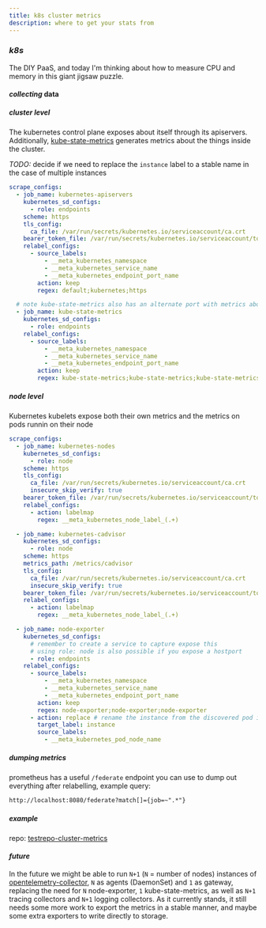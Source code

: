 ```yaml
---
title: k8s cluster metrics
description: where to get your stats from
---
```


### _k8s_

The DIY PaaS, and today I'm thinking about how to measure CPU and memory
in this giant jigsaw puzzle.

#### _collecting_ data

##### _cluster_ level

The kubernetes control plane exposes about itself through its apiservers.
Additionally, [kube-state-metrics](https://github.com/kubernetes/kube-state-metrics)
generates metrics about the things inside the cluster.

_TODO:_
decide if we need to replace the `instance` label to a stable name in the case of multiple instances

```yaml
scrape_configs:
  - job_name: kubernetes-apiservers
    kubernetes_sd_configs:
      - role: endpoints
    scheme: https
    tls_config:
      ca_file: /var/run/secrets/kubernetes.io/serviceaccount/ca.crt
    bearer_token_file: /var/run/secrets/kubernetes.io/serviceaccount/token
    relabel_configs:
      - source_labels:
          - __meta_kubernetes_namespace
          - __meta_kubernetes_service_name
          - __meta_kubernetes_endpoint_port_name
        action: keep
        regex: default;kubernetes;https

  # note kube-state-metrics also has an alternate port with metrics about itself
  - job_name: kube-state-metrics
    kubernetes_sd_configs:
      - role: endpoints
    relabel_configs:
      - source_labels:
          - __meta_kubernetes_namespace
          - __meta_kubernetes_service_name
          - __meta_kubernetes_endpoint_port_name
        action: keep
        regex: kube-state-metrics;kube-state-metrics;kube-state-metrics
```

##### _node_ level

Kubernetes kubelets expose both their own metrics
and the metrics on pods runnin on their node

```yaml
scrape_configs:
  - job_name: kubernetes-nodes
    kubernetes_sd_configs:
      - role: node
    scheme: https
    tls_config:
      ca_file: /var/run/secrets/kubernetes.io/serviceaccount/ca.crt
      insecure_skip_verify: true
    bearer_token_file: /var/run/secrets/kubernetes.io/serviceaccount/token
    relabel_configs:
      - action: labelmap
        regex: __meta_kubernetes_node_label_(.+)

  - job_name: kubernetes-cadvisor
    kubernetes_sd_configs:
      - role: node
    scheme: https
    metrics_path: /metrics/cadvisor
    tls_config:
      ca_file: /var/run/secrets/kubernetes.io/serviceaccount/ca.crt
      insecure_skip_verify: true
    bearer_token_file: /var/run/secrets/kubernetes.io/serviceaccount/token
    relabel_configs:
      - action: labelmap
        regex: __meta_kubernetes_node_label_(.+)

  - job_name: node-exporter
    kubernetes_sd_configs:
      # remember to create a service to capture expose this
      # using role: node is also possible if you expose a hostport
      - role: endpoints
    relabel_configs:
      - source_labels:
          - __meta_kubernetes_namespace
          - __meta_kubernetes_service_name
          - __meta_kubernetes_endpoint_port_name
        action: keep
        regex: node-exporter;node-exporter;node-exporter
      - action: replace # rename the instance from the discovered pod ip (we're using endpoints) to the node name
        target_label: instance
        source_labels:
          - __meta_kubernetes_pod_node_name
```

##### _dumping_ metrics

prometheus has a useful `/federate` endpoint you can use to dump out everything
after relabelling, example query:

```txt
http://localhost:8080/federate?match[]={job=~".*"}
```

##### _example_

repo: [testrepo-cluster-metrics](https://github.com/seankhliao/testrepo-cluster-metrics)

#### _future_

In the future we might be able to run
`N+1` (`N` = number of nodes) instances of
[opentelemetry-collector](https://github.com/open-telemetry/opentelemetry-collector),
`N` as agents (DaemonSet) and `1` as gateway,
replacing the need for `N` node-exporter, `1` kube-state-metrics, as well as `N+1` tracing
collectors and `N+1` logging collectors.
As it currently stands, it still needs some more work to export the metrics in a stable manner,
and maybe some extra exporters to write directly to storage.
